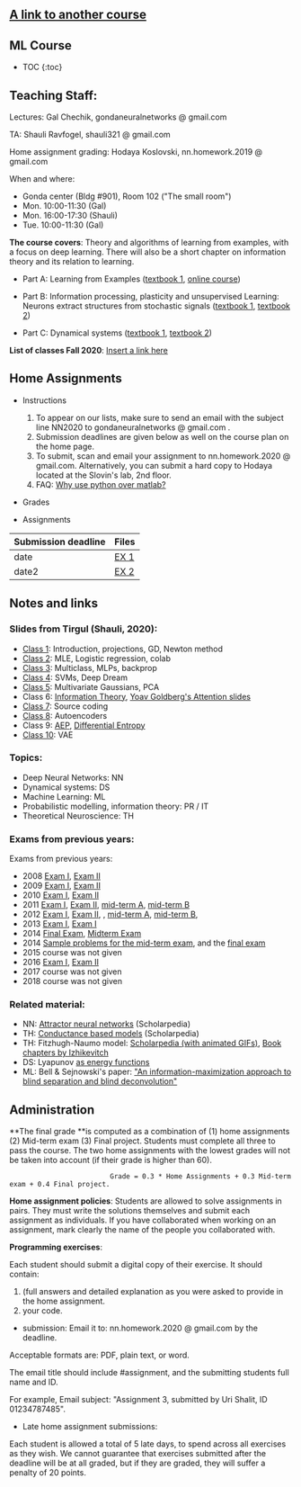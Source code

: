 ## [A link to another course](course2.md)

## ML Course

* TOC
{:toc}

## Teaching Staff:

Lectures: Gal Chechik, gondaneuralnetworks @ gmail.com

TA: Shauli Ravfogel, shauli321 @ gmail.com

Home assignment grading: Hodaya Koslovski, nn.homework.2019 @ gmail.com

When and where: 
- Gonda center (Bldg #901), Room 102 ("The small room")
- Mon. 10:00-11:30 (Gal) 
- Mon. 16:00-17:30 (Shauli)   
- Tue. 10:00-11:30 (Gal)   

**The course covers**: 
Theory and algorithms of learning from examples, with a focus on deep learning. 
There will also be a short chapter on information theory and its relation to learning.

- Part A: Learning from Examples ([textbook 1](https://www.amazon.com/Pattern-Recognition-Learning-Information-Statistics/dp/0387310738), [online course](https://www.youtube.com/playlist?list=PLD0F06AA0D2E8FFBA))

- Part B: Information processing, plasticity and unsupervised Learning:
Neurons extract structures from stochastic signals ([textbook 1](http://www.cs.toronto.edu/~mackay/itprnn/p0.html#book.html), [textbook 2](http://books.google.de/books?id=hrZYAAAACAAJ&dq=theoretical+neuroscience))

- Part C: Dynamical systems ([textbook 1](http://www.google.com/url?q=http%3A%2F%2Fwww.ams.jhu.edu%2F~ers%2Finvite%2Findex.html&sa=D&sntz=1&usg=AFQjCNHx49RlyhRwAxnU3GmmWUNv7pOjmw), [textbook 2](http://www.google.com/url?q=http%3A%2F%2Fwww.izhikevich.org%2Fpublications%2Fdsn.pdf&sa=D&sntz=1&usg=AFQjCNEeryHZ46ulsyTDZDfGxbpK5eH5AQ))


**List of classes Fall 2020**: [Insert a link here](https://)




## Home Assignments 

- Instructions

    1. To appear on our lists, make sure to send an email with the subject line  NN2020 to gondaneuralnetworks @ gmail.com . 
    2. Submission deadlines are given below as well on the course plan on the home page. 
    3. To submit, scan and email your assignment to nn.homework.2020 @ gmail.com. Alternatively, you can submit a hard copy to Hodaya located at the Slovin's lab, 2nd floor.
    4. FAQ: [Why use python over matlab?](https://www.google.com/url?q=https%3A%2F%2Finsights.stackoverflow.com%2Ftrends%3Ftags%3Dpython%252Cmatlab&sa=D&sntz=1&usg=AFQjCNFnW1cNIYgh1evWBq3Pg3IukNgG7w)

- Grades

- Assignments

| Submission deadline  | Files |
| ------------- | ------------- |
| date  | [EX 1]()  |
| date2  | [EX 2]()  |




## Notes and links

### Slides from Tirgul (Shauli, 2020):
- [Class 1](https://docs.google.com/presentation/d/1wRg0xAyZ2ASUtwKPpzP5Kazyb_y_1Id6c90conArPAA/edit?usp=sharing): Introduction, projections, GD, Newton method
- [Class 2](https://docs.google.com/presentation/d/1QrbO8eYUXvAK5sT0xBsmN3SIYHX_O0Y9iX1lGdOWeOk/edit?usp=sharing): MLE, Logistic regression, colab
- [Class 3](https://docs.google.com/presentation/d/1UBFjQ-CRioD4RjI_d81ahWgFdSyxuR6r437nH5c21Uc/edit?usp=sharing): Multiclass, MLPs, backprop
- [Class 4](https://docs.google.com/presentation/d/1fg7OyTcDFR0M2ha4QKTL2qfBtkf_27MCAWD-y1HZhr8/edit?usp=sharing): SVMs, Deep Dream
- [Class 5](https://docs.google.com/presentation/d/12R-nIc4jGd0PJaORHD8SkUjBj2yeBnwT52afELfTQaI/edit?usp=sharing): Multivariate Gaussians, PCA
- Class 6: [Information Theory](https://docs.google.com/presentation/d/1HdDItP2EbgmHUA939Z-wyS45ScNN89NB9J5G5WI0QkE/edit?usp=sharing), [Yoav Goldberg's Attention slides](http://www.google.com/url?q=http%3A%2F%2Fu.cs.biu.ac.il%2F~89-687%2Flec11.pdf&sa=D&sntz=1&usg=AFQjCNEVrtTDxxebNTqGW8QtmUFfQol78g)
- [Class 7](https://docs.google.com/presentation/d/1buQ_iqUogPq_YQJAS6pQNvHdQAAqWekcjzOJBEtl1Bs/edit?usp=sharing): Source coding
- [Class 8](https://docs.google.com/presentation/d/1nH1WiHHv3AcagOF4l2F85bKRchRgKGJd_I6TZrmbigw/edit?usp=sharing): Autoencoders
- Class 9: [AEP](https://docs.google.com/viewer?a=v&pid=sites&srcid=ZGVmYXVsdGRvbWFpbnxnb25kYW5ldXJhbG5ldHdvcmtzfGd4OjQ1NWNiMzRmYWQ2YjdkMmY), [Differential Entropy](https://docs.google.com/viewer?a=v&pid=sites&srcid=ZGVmYXVsdGRvbWFpbnxnb25kYW5ldXJhbG5ldHdvcmtzfGd4OjE2NmNhZjEzZGYwZjdlZA)
- [Class 10](https://docs.google.com/presentation/d/1PalysOogCCyk7V2RheMtT0PA0_mZFa5EE1fSSVPN3W0/edit?usp=sharing): VAE       



### Topics: 

- Deep Neural Networks: NN
- Dynamical systems: DS
- Machine Learning: ML
- Probabilistic modelling, information theory: PR / IT
- Theoretical Neuroscience: TH
    
    
### Exams from previous years: 


Exams from previous years: 

- 2008 [Exam I](https://sites.google.com/site/gondaneuralnetworks/Neural-networks-fall-2008-final-exam-I.pdf?attredirects=0), [Exam II](https://sites.google.com/site/gondaneuralnetworks/Neural-networks-fall-2008-final-exam-II.pdf?attredirects=0)
- 2009 [Exam I](https://sites.google.com/site/gondaneuralnetworks/Neural-networks-fall-2009-final-exam-I.pdf?attredirects=0), [Exam II](https://sites.google.com/site/gondaneuralnetworks/Neural-networks-fall-2009-final-exam-II.pdf?attredirects=0)
- 2010 [Exam I](https://sites.google.com/site/gondaneuralnetworks/Fall2010_MOED-A.pdf?attredirects=0), [Exam II](https://sites.google.com/site/gondaneuralnetworks/Fall2010_MOED-B.pdf?attredirects=0) 
- 2011 [Exam I](https://docs.google.com/viewer?a=v&pid=sites&srcid=ZGVmYXVsdGRvbWFpbnxnb25kYW5ldXJhbG5ldHdvcmtzfGd4OjUzOTE2ZDI4MTE4YjFjMDY), [Exam II](https://docs.google.com/viewer?a=v&pid=sites&srcid=ZGVmYXVsdGRvbWFpbnxnb25kYW5ldXJhbG5ldHdvcmtzfGd4Ojc5NjY1NGQ3NThkNGY2ODE), [mid-term A](https://sites.google.com/site/gondaneuralnetworks/NN-2011-midterm-exam-moed-A.pdf?attredirects=0), [mid-term B](https://sites.google.com/site/gondaneuralnetworks/NN-2011-midterm-exam-moed-B.pdf?attredirects=0)
- 2012 [Exam I](https://sites.google.com/site/gondaneuralnetworks/NN-2012-final-exam-moed-A-final.pdf?attredirects=0), [Exam II](https://sites.google.com/site/gondaneuralnetworks/NN-2012-final-exam-moed-B.pdf?attredirects=0), , [mid-term A](https://sites.google.com/site/gondaneuralnetworks/NN-2012-midterm-exam-moed-A.pdf?attredirects=0), [mid-term B](https://sites.google.com/site/gondaneuralnetworks/NN-2012-midterm-exam-moed-B.pdf?attredirects=0),
- 2013 [Exam I](https://sites.google.com/site/gondaneuralnetworks/NN-2013-mid-term-exam-moed-B.pdf), [Exam I](https://sites.google.com/site/gondaneuralnetworks/NN-2013-final-exam-moed-B.pdf?attredirects=0)
- 2014 [Final Exam](https://sites.google.com/site/gondaneuralnetworks/NN-2014-final-exam-moed-A.pdf?attredirects=0), [Midterm Exam](https://sites.google.com/site/gondaneuralnetworks/NN-2014-midterm-exam-moed-A.pdf?attredirects=0)
- 2014 [Sample problems for the mid-term exam](https://sites.google.com/site/gondaneuralnetworks/home/rehearsal), and the [final exam](https://sites.google.com/site/gondaneuralnetworks/Fall2012_rehearse_problemset.pdf?attredirects=0)
- 2015 course was not given
- 2016 [Exam I](https://docs.google.com/viewer?a=v&pid=sites&srcid=ZGVmYXVsdGRvbWFpbnxnb25kYW5ldXJhbG5ldHdvcmtzfGd4OjNkOWU0ZjI0Y2FjYmU4NTU),  [Exam II](https://docs.google.com/viewer?a=v&pid=sites&srcid=ZGVmYXVsdGRvbWFpbnxnb25kYW5ldXJhbG5ldHdvcmtzfGd4OjFmNDcxZWY2OTg5YThjMGE)
- 2017 course was not given
- 2018 course was not given

### Related material:

- NN: [Attractor neural networks](http://www.scholarpedia.org/article/Attractor_network) (Scholarpedia)
- TH: [Conductance based models](http://www.scholarpedia.org/article/Conductance-based_models) (Scholarpedia)
- TH: Fitzhugh-Naumo model: [Scholarpedia (with animated GIFs)](http://www.scholarpedia.org/article/FitzHugh-Nagumo_model), [Book chapters by Izhikevitch](http://www.izhikevich.org/publications/dsn.pdf)
- DS: Lyapunov [as energy functions](http://hebb.mit.edu/courses/9.641/2006/readings/Slotine91.pdf)
- ML: Bell & Sejnowski's paper: ["An information-maximization approach to blind separation and blind deconvolution"](http://web.mit.edu/6.962/www/www_spring_2001/shaas/bell.blind.pdf)



## Administration 

**The final grade **is computed as a combination of (1) home assignments (2) Mid-term exam (3) Final project. Students must complete all three to pass the course. The two home assignments with the lowest grades will not be taken into account (if their grade is higher than 60).

                             Grade = 0.3 * Home Assignments + 0.3 Mid-term exam + 0.4 Final project.

**Home assignment policies**: Students are allowed to solve assignments in pairs. They must write the solutions themselves and submit each assignment as individuals. If you have collaborated when working on an assignment, mark clearly the name of the people you collaborated with. 

**Programming exercises**: 

Each student should submit a digital copy of their exercise.
It should contain: 

1. (full answers and detailed explanation as you were asked to provide in the home assignment.
2. your code.

- submission: 
Email it to:  nn.homework.2020 @ gmail.com  by the deadline.

Acceptable formats are: PDF, plain text, or  word.

The email title should include #assignment, and the submitting students full name and ID.

For example,  Email subject: "Assignment 3, submitted by Uri Shalit, ID 01234787485".

- Late home assignment submissions: 

Each student is allowed a total of 5 late days, to spend across all exercises as they wish. We cannot guarantee that exercises submitted after the deadline will be at all graded, but if they are graded, they will suffer a penalty of 20 points. 
